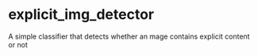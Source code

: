 # explicit_img_detector
A simple classifier that detects whether an mage contains explicit content or not
